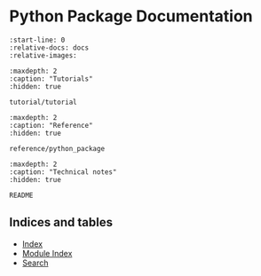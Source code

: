 # Python Package Documentation

```{include} ../README.md
:start-line: 0
:relative-docs: docs
:relative-images:
```

<!-- hidden toc trees for sidebar -->

```{toctree}
:maxdepth: 2
:caption: "Tutorials"
:hidden: true

tutorial/tutorial
```

```{toctree}
:maxdepth: 2
:caption: "Reference"
:hidden: true

reference/python_package
```

```{toctree}
:maxdepth: 2
:caption: "Technical notes"
:hidden: true

README
```

## Indices and tables

- [Index](genindex)
- [Module Index](modindex)
- [Search](search)
